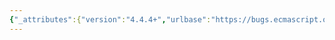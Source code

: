 ```yaml
---
{"_attributes":{"version":"4.4.4+","urlbase":"https://bugs.ecmascript.org/","maintainer":"dherman@mozilla.com"},"bug":{"bug_id":4349,"creation_ts":"2015-04-29 10:27:00 -0700","short_desc":"4.3 Terms and definitions: Title to lower case changes for \"String value\" etc.","delta_ts":"2015-10-02 13:14:00 -0700","product":"Draft for 6th Edition","component":"editorial issue","version":"Rev 38: April 14, 2015 Final Draft","rep_platform":"All","op_sys":"All","bug_status":"RESOLVED","resolution":"FIXED","priority":"Normal","bug_severity":"normal","everconfirmed":true,"reporter":{"uid":"andrebargull","name":"André Bargull"},"assigned_to":{"uid":"allen","name":"Allen Wirfs-Brock"},"long_desc":[{"commentid":14351,"comment_count":0,"who":{"uid":"andrebargull","name":"André Bargull"},"bug_when":"2015-04-29 10:27:22 -0700","thetext":"4.3 Terms and definitions\n\nThe\n  \"String value\" -> \"string value\",\n  \"Number value\" -> \"number value\",\n  \"Number type\" -> \"number type\",\n  and \"Symbol value\" -> \"symbol value\"\nchanges from rev38 should be reverted, in the rest of the spec the titlecase forms are used."},{"commentid":14354,"comment_count":1,"who":{"uid":"allen","name":"Allen Wirfs-Brock"},"bug_when":"2015-04-29 14:15:10 -0700","thetext":"fixed in rev39 publication draft"}]}}
---
```

